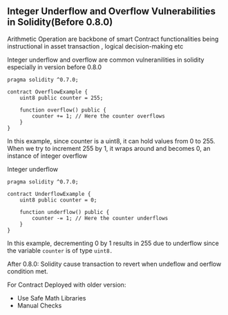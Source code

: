 ## Integer Underflow and Overflow Vulnerabilities in Solidity(Before 0.8.0)

Arithmetic Operation are backbone of smart Contract functionalities being instructional in asset transaction , logical decision-making etc

Integer underflow and overflow are common vulneranilities in solidity especially in version before 0.8.0 

```solidity
pragma solidity ^0.7.0;

contract OverflowExample {
    uint8 public counter = 255;

    function overflow() public {
        counter += 1; // Here the counter overflows
    }
}
```

In this example, since counter is a uint8, it can hold values from 0 to 255. When we try to increment 255 by 1, it wraps around and becomes 0, an instance of integer overflow

Integer underflow

```solidity
pragma solidity ^0.7.0;

contract UnderflowExample {
    uint8 public counter = 0;

    function underflow() public {
        counter -= 1; // Here the counter underflows
    }
}
```
In this example, decrementing 0 by 1 results in 255 due to underflow since the variable `counter` is of type `uint8.`

After 0.8.0:
Solidity cause transaction to revert when undeflow and oerflow condition met.

For Contract Deployed with older version:

- Use Safe Math Libraries
- Manual Checks

